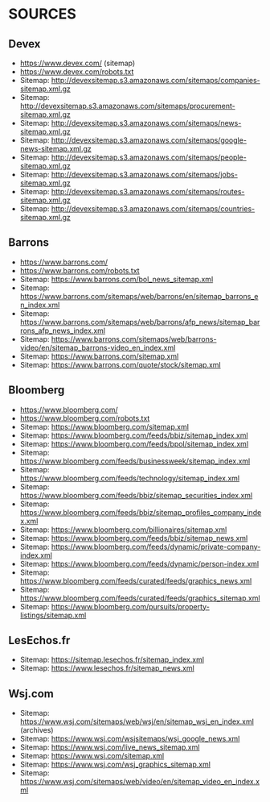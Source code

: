 # SOURCES

## Devex
- https://www.devex.com/ (sitemap)
- https://www.devex.com/robots.txt
- Sitemap: http://devexsitemap.s3.amazonaws.com/sitemaps/companies-sitemap.xml.gz
- Sitemap: http://devexsitemap.s3.amazonaws.com/sitemaps/procurement-sitemap.xml.gz
- Sitemap: http://devexsitemap.s3.amazonaws.com/sitemaps/news-sitemap.xml.gz
- Sitemap: http://devexsitemap.s3.amazonaws.com/sitemaps/google-news-sitemap.xml.gz
- Sitemap: http://devexsitemap.s3.amazonaws.com/sitemaps/people-sitemap.xml.gz
- Sitemap: http://devexsitemap.s3.amazonaws.com/sitemaps/jobs-sitemap.xml.gz
- Sitemap: http://devexsitemap.s3.amazonaws.com/sitemaps/routes-sitemap.xml.gz
- Sitemap: http://devexsitemap.s3.amazonaws.com/sitemaps/countries-sitemap.xml.gz

## Barrons
- https://www.barrons.com/
- https://www.barrons.com/robots.txt
- Sitemap: https://www.barrons.com/bol_news_sitemap.xml
- Sitemap: https://www.barrons.com/sitemaps/web/barrons/en/sitemap_barrons_en_index.xml
- Sitemap: https://www.barrons.com/sitemaps/web/barrons/afp_news/sitemap_barrons_afp_news_index.xml
- Sitemap: https://www.barrons.com/sitemaps/web/barrons-video/en/sitemap_barrons-video_en_index.xml
- Sitemap: https://www.barrons.com/sitemap.xml
- Sitemap: https://www.barrons.com/quote/stock/sitemap.xml

## Bloomberg
- https://www.bloomberg.com/
- https://www.bloomberg.com/robots.txt
- Sitemap: https://www.bloomberg.com/sitemap.xml
- Sitemap: https://www.bloomberg.com/feeds/bbiz/sitemap_index.xml
- Sitemap: https://www.bloomberg.com/feeds/bpol/sitemap_index.xml
- Sitemap: https://www.bloomberg.com/feeds/businessweek/sitemap_index.xml
- Sitemap: https://www.bloomberg.com/feeds/technology/sitemap_index.xml
- Sitemap: https://www.bloomberg.com/feeds/bbiz/sitemap_securities_index.xml
- Sitemap: https://www.bloomberg.com/feeds/bbiz/sitemap_profiles_company_index.xml
- Sitemap: https://www.bloomberg.com/billionaires/sitemap.xml
- Sitemap: https://www.bloomberg.com/feeds/bbiz/sitemap_news.xml
- Sitemap: https://www.bloomberg.com/feeds/dynamic/private-company-index.xml
- Sitemap: https://www.bloomberg.com/feeds/dynamic/person-index.xml
- Sitemap: https://www.bloomberg.com/feeds/curated/feeds/graphics_news.xml
- Sitemap: https://www.bloomberg.com/feeds/curated/feeds/graphics_sitemap.xml
- Sitemap: https://www.bloomberg.com/pursuits/property-listings/sitemap.xml

## LesEchos.fr
- Sitemap: https://sitemap.lesechos.fr/sitemap_index.xml
- Sitemap: https://www.lesechos.fr/sitemap_news.xml

## Wsj.com
- Sitemap: https://www.wsj.com/sitemaps/web/wsj/en/sitemap_wsj_en_index.xml (archives)
- Sitemap: https://www.wsj.com/wsjsitemaps/wsj_google_news.xml
- Sitemap: https://www.wsj.com/live_news_sitemap.xml
- Sitemap: https://www.wsj.com/sitemap.xml
- Sitemap: https://www.wsj.com/wsj_graphics_sitemap.xml
- Sitemap: https://www.wsj.com/sitemaps/web/video/en/sitemap_video_en_index.xml